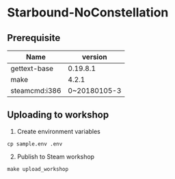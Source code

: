 # Starbound-NoConstellation

## Prerequisite

| Name | version |
| --- | --- |
| gettext-base | 0.19.8.1 |
| make | 4.2.1 |
| steamcmd:i386 | 0~20180105-3 |

## Uploading to workshop

1. Create environment variables
```
cp sample.env .env
```

2. Publish to Steam workshop
```
make upload_workshop
```
